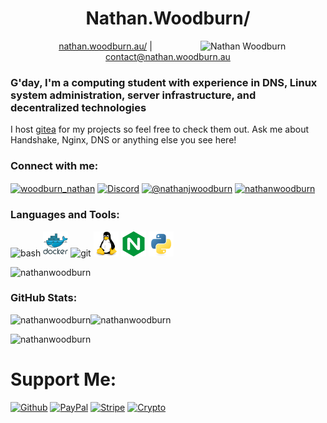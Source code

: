 <h1 align="center">Nathan.Woodburn/</h1>
<img align=right src="https://nathan.woodburn.au/assets/img/nathanwoodburn.jpeg" alt="Nathan Woodburn" width="200" />
<p align="center"><a href="https://nathan.woodburn.au/" target="_blank">nathan.woodburn.au/</a> | <a href="mailto:contact@nathan.woodburn.au" target="_blank">contact@nathan.woodburn.au</a></p>

### G'day, I'm a computing student with experience in DNS, Linux system administration, server infrastructure, and decentralized technologies

I host [gitea](https://git.woodburn.au/) for my projects so feel free to check them out. Ask me about Handshake, Nginx, DNS or anything else you see here!

### Connect with me:
<p align="left">
<a href="https://twitter.com/woodburn_nathan" target="blank"><img align="center" src="https://raw.githubusercontent.com/rahuldkjain/github-profile-readme-generator/master/src/images/icons/Social/twitter.svg" alt="woodburn_nathan" height="30" width="40" /></a>
<a href="https://l.woodburn.au/discord" target="blank"><img align="center" src="https://raw.githubusercontent.com/rahuldkjain/github-profile-readme-generator/master/src/images/icons/Social/discord.svg" alt="Discord" height="30" width="40" /></a>
<a href="https://www.youtube.com/@nathanjwoodburn" target="blank"><img align="center" src="https://raw.githubusercontent.com/rahuldkjain/github-profile-readme-generator/master/src/images/icons/Social/youtube.svg" alt="@nathanjwoodburn" height="30" width="40" /></a>
<a href="https://linkedin.com/in/nathanwoodburn" target="blank"><img align="center" src="https://raw.githubusercontent.com/rahuldkjain/github-profile-readme-generator/master/src/images/icons/Social/linked-in-alt.svg" alt="nathanwoodburn" height="30" width="40" /></a>
</p>

### Languages and Tools:
<p align="left"> <img src="https://www.vectorlogo.zone/logos/gnu_bash/gnu_bash-icon.svg" alt="bash" width="40" height="40"/> <img src="https://raw.githubusercontent.com/devicons/devicon/master/icons/docker/docker-original-wordmark.svg" alt="docker" width="40" height="40"/> <img src="https://www.vectorlogo.zone/logos/git-scm/git-scm-icon.svg" alt="git" width="40" height="40"/> <img src="https://raw.githubusercontent.com/devicons/devicon/master/icons/linux/linux-original.svg" alt="linux" width="40" height="40"/> <img src="https://raw.githubusercontent.com/devicons/devicon/master/icons/nginx/nginx-original.svg" alt="nginx" width="40" height="40"/> <img src="https://raw.githubusercontent.com/devicons/devicon/master/icons/python/python-original.svg" alt="python" width="40" height="40"/> </p>

<p><img src="https://github-readme-stats.vercel.app/api/top-langs?username=nathanwoodburn&show_icons=true&theme=dark&locale=en&layout=donut&hide=html,css,javascript" alt="nathanwoodburn" /></p>


### GitHub Stats:

<p><img align="left" src="https://github-readme-stats.vercel.app/api?username=nathanwoodburn&show_icons=true&theme=dark&locale=en" alt="nathanwoodburn" /><img src="https://github-readme-streak-stats.herokuapp.com/?user=nathanwoodburn&theme=dark" alt="nathanwoodburn" /></p>


<p align="left"><img src="https://github-profile-trophy.vercel.app/?username=nathanwoodburn&theme=matrix" alt="nathanwoodburn" /></p>


# Support Me:

[![Github](https://img.shields.io/badge/Github-181717?style=for-the-badge&logo=github&logoColor=white)](https://github.com/sponsors/Nathanwoodburn) 
[![PayPal](https://img.shields.io/badge/PayPal-00457C?style=for-the-badge&logo=paypal&logoColor=white)](https://paypal.me/nathanwoodburn) 
[![Stripe](https://img.shields.io/badge/Stripe-008CDD?style=for-the-badge&logo=stripe&logoColor=white)](https://donate.stripe.com/8wM6pv0VD08Xe408ww) 
[![Crypto](https://img.shields.io/badge/Crypto-000000?style=for-the-badge&logo=bitcoin&logoColor=white)](https://nathan.woodburn.au/donate) 